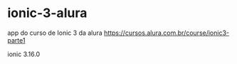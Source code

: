 # ionic-3-alura
app do curso de Ionic 3 da alura https://cursos.alura.com.br/course/ionic3-parte1

ionic 3.16.0
